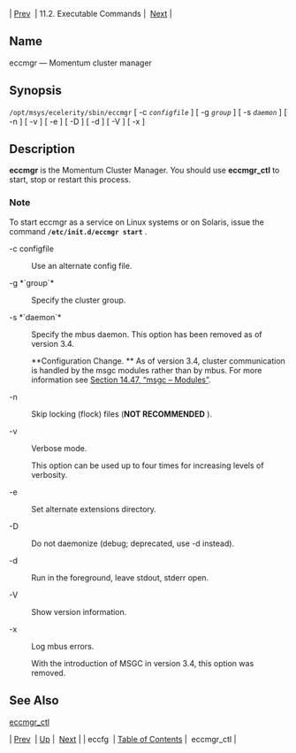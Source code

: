 | [Prev](executable.eccfg)  | 11.2. Executable Commands |  [Next](executable.eccmgr_ctl.php) |

<a name="executable.eccmgr"></a>
## Name

eccmgr — Momentum cluster manager

## Synopsis

`/opt/msys/ecelerity/sbin/eccmgr` [ -c *`configfile`* ] [ -g *`group`* ] [ -s *`daemon`* ] [ -n ] [ -v ] [ -e ] [ -D ] [ -d ] [ -V ] [ -x ]

<a name="idp14432512"></a>
## Description

**eccmgr** is the Momentum Cluster Manager. You should use **eccmgr_ctl** to start, stop or restart this process.

### Note

To start eccmgr as a service on Linux systems or on Solaris, issue the command **`/etc/init.d/eccmgr start`**       .

<dl className="variablelist">

<dt>-c configfile</dt>

<dd>

Use an alternate config file.

</dd>

<dt>-g *`group`*</dt>

<dd>

Specify the cluster group.

</dd>

<dt>-s *`daemon`*</dt>

<dd>

Specify the mbus daemon. This option has been removed as of version 3.4.

**Configuration Change. ** As of version 3.4, cluster communication is handled by the msgc modules rather than by mbus. For more information see [Section 14.47, “msgc – Modules”](modules.msgc "14.47. msgc – Modules").

</dd>

<dt>-n</dt>

<dd>

Skip locking (flock) files (**NOT RECOMMENDED** ).

</dd>

<dt>-v</dt>

<dd>

Verbose mode.

This option can be used up to four times for increasing levels of verbosity.

</dd>

<dt>-e</dt>

<dd>

Set alternate extensions directory.

</dd>

<dt>-D</dt>

<dd>

Do not daemonize (debug; deprecated, use -d instead).

</dd>

<dt>-d</dt>

<dd>

Run in the foreground, leave stdout, stderr open.

</dd>

<dt>-V</dt>

<dd>

Show version information.

</dd>

<dt>-x</dt>

<dd>

Log mbus errors.

With the introduction of MSGC in version 3.4, this option was removed.

</dd>

</dl>

<a name="idp14459200"></a>
## See Also

[eccmgr_ctl](executable.eccmgr_ctl "eccmgr_ctl")

| [Prev](executable.eccfg)  | [Up](exe.commands.details.php) |  [Next](executable.eccmgr_ctl.php) |
| eccfg  | [Table of Contents](index) |  eccmgr_ctl |
